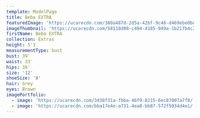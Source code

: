 ```yaml
---
template: ModelPage
title: Beba EXTRA
featuredImage: 'https://ucarecdn.com/380a487d-2d5a-42bf-9c46-d469ebe0be3c/'
imageThumbnail: 'https://ucarecdn.com/58118d08-c494-4185-949a-1b217b4c2938/'
firstName: Beba EXTRA
collection: Extras
height: 5'3
measurementType: bust
bust: 39'
waist: 33'
hips: 38'
size: '12'
shoeSize: '8'
hair: Grey
eyes: Brown
imagePortfolio:
  - image: 'https://ucarecdn.com/3438f31a-fbba-46f9-8215-6ec87807a7f8/'
  - image: 'https://ucarecdn.com/bba17e4e-a731-4ea8-bb87-572f5034d4e1/'
---
```


